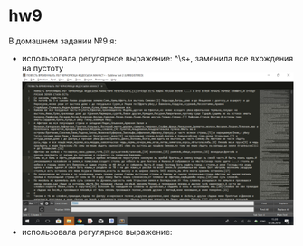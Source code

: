 # hw9
В домашнем задании №9 я:
- использовала регулярное выражение: ^\s+, заменила все вхождения на пустоту
![alt-текст](https://raw.githubusercontent.com/kristinamalkova/hw9/master/2018-06-01_15-20-48.png)
- использовала регулярное выражение:
